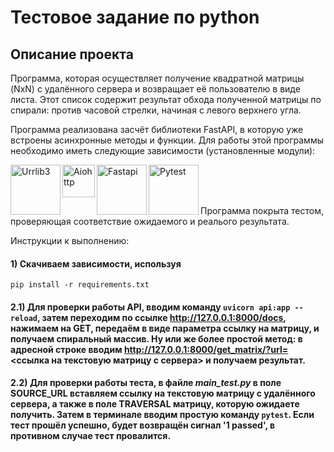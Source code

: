 # Тестовое задание по python

## Описание проекта

Программа, которая осуществляет получение квадратной матрицы (NxN) с удалённого сервера и возвращает её пользователю в виде листа.
Этот список содержит результат обхода полученной матрицы по спирали: против часовой стрелки, начиная с левого верхнего угла.

Программа реализована засчёт библиотеки FastAPI, в которую уже встроены асинхронные методы и функции.
Для работы этой программы необходимо иметь следующие зависимости (установленные модули):

<img align="left" alt="Urrlib3" width="80px" length="30" src="https://user-images.githubusercontent.com/49026411/132472837-f96af8e6-2e99-4e40-b949-4d23247982c2.png" /> 
<img align="left" alt="Aiohttp" width="52px" length="30" src="https://user-images.githubusercontent.com/49026411/132473000-ca5c35ab-46ca-487f-aea4-9999c98c4081.jpeg" /> 
<img align="left" alt="Fastapi" width="80px" length="30" src="https://user-images.githubusercontent.com/49026411/132472315-32b2efc8-8bb7-4701-8665-f910bde5cfed.png" /> 
<img align="left" alt="Pytest" width="80px" length="30" src="https://user-images.githubusercontent.com/49026411/132473169-00a1be60-0224-4bef-aee4-976e877cfc73.png" /> </br></br>
</br>



Программа покрыта тестом, проверяющая соответствие ожидаемого и реалього результата.

Инструкции к выполнению:

#### 1) Скачиваем зависимости, используя 
```shell 
pip install -r requirements.txt 
```
#### 2.1) Для проверки работы API, вводим команду ```uvicorn api:app --reload```, затем переходим по ссылке http://127.0.0.1:8000/docs, нажимаем на GET, передаём в виде параметра ссылку на матрицу, и получаем спиральный массив. Ну или же более простой метод: в адресной строке вводим http://127.0.0.1:8000/get_matrix/?url=<ссылка на текстовую матрицу с сервера> и получаем результат.


#### 2.2) Для проверки работы теста, в файле <i> main_test.py </i> в поле SOURCE_URL вставляем ссылку на текстовую матрицу с удалённого сервера, а также в поле TRAVERSAL матрицу, которую ожидаете получить. Затем в терминале вводим простую команду ```pytest```. Если тест прошёл успешно, будет возвращён сигнал '1 passed', в противном случае тест провалится.



